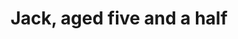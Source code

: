 ---
title: Jack, aged five and a half
playwright: Jake Leonard
student_written: true
season: In House
season_sort: 75
year: "12_13"
period: Autumn
venue:
  - New Theatre Studio A
date_start: 2012-12-03
date_end: 2012-12-04
comment: Think Matt Miller directed this
assets:
  - type: poster
    image: jack_aged_five_and_a_half_poster.jpg
---